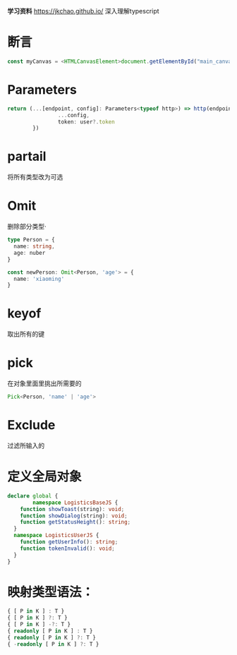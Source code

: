 **学习资料** https://jkchao.github.io/ 深入理解typescript

# **断言**

```TypeScript
const myCanvas = <HTMLCanvasElement>document.getElementById("main_canvas");
```

# Parameters

```TypeScript
return (...[endpoint, config]: Parameters<typeof http>) => http(endpoint, {
                ...config,
                token: user?.token
        })
```

# partail

将所有类型改为可选

# Omit 

删除部分类型·

```TypeScript
type Person = {
  name: string,
  age: nuber
}

const newPerson: Omit<Person, 'age'> = {
  name: 'xiaoming'
}
```

# keyof

取出所有的键

# pick

在对象里面里挑出所需要的

```TypeScript
Pick<Person, 'name' | 'age'>
```

# Exclude

过滤所输入的

# 定义全局对象

```TypeScript
declare global {
        namespace LogisticsBaseJS {
    function showToast(string): void;
    function showDialog(string): void;
    function getStatusHeight(): string;
  }
  namespace LogisticsUserJS {
    function getUserInfo(): string;
    function tokenInvalid(): void;
  }
}
```

# 映射类型语法：

```TypeScript
{ [ P in K ] : T }
{ [ P in K ] ?: T } 
{ [ P in K ] -?: T }
{ readonly [ P in K ] : T }
{ readonly [ P in K ] ?: T }
{ -readonly [ P in K ] ?: T }
```